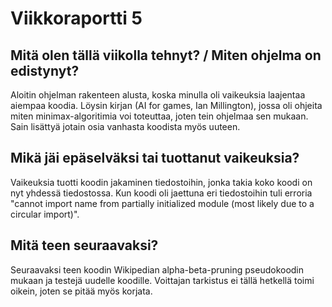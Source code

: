 # Viikkoraportti 5

## Mitä olen tällä viikolla tehnyt? / Miten ohjelma on edistynyt?

Aloitin ohjelman rakenteen alusta, koska minulla oli vaikeuksia laajentaa aiempaa koodia. Löysin kirjan (AI for games, Ian Millington), jossa oli ohjeita miten minimax-algoritimia voi toteuttaa, joten tein ohjelmaa sen mukaan. Sain lisättyä jotain osia vanhasta koodista myös uuteen. 

## Mikä jäi epäselväksi tai tuottanut vaikeuksia?

Vaikeuksia tuotti koodin jakaminen tiedostoihin, jonka takia koko koodi on nyt yhdessä tiedostossa. Kun koodi oli jaettuna eri tiedostoihin tuli erroria "cannot import name from partially initialized module (most likely due to a circular import)". 

## Mitä teen seuraavaksi?

Seuraavaksi teen koodin Wikipedian alpha-beta-pruning pseudokoodin mukaan ja testejä uudelle koodille. Voittajan tarkistus ei tällä hetkellä toimi oikein, joten se pitää myös korjata.
